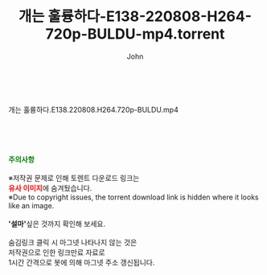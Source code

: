 ﻿---
layout: post
title:  "개는 훌륭하다-E138-220808-H264-720p-BULDU-mp4.torrent"
author: John
categories: [ 방송/음악 ]
tags: [  ]
image:  
description: "개는 훌륭하다-E138-220808-H264-720p-BULDU-mp4 torrent 정보 공유"
toc: true
toc_sticky: true
---

<br>
<div class="view-img">
<a class="view_image" href="https://torrentmobile60.com/bbs/view_image.php?fn=%2Fdata%2Ffile%2Fmusic%2F3735182707_2soz8wHh_88d619cc2f3866ad4c791f80196dfa1fd0b11692.jpg" target="_blank"><img alt="" class="img-tag" content="https://torrentmobile60.com/data/file/music/3735182707_2soz8wHh_88d619cc2f3866ad4c791f80196dfa1fd0b11692.jpg" itemprop="image" src="https://torrentmobile60.com/data/file/music/thumb-3735182707_2soz8wHh_88d619cc2f3866ad4c791f80196dfa1fd0b11692_835x603.jpg"/></a></div><div class="view-content" itemprop="description">
<p>개는 훌륭하다.E138.220808.H264.720p-BULDU.mp4<br/></p> </div>
    
<br><br><br>
<p data-ke-size="size16"><b><span style="color: green;">주의사항</span></b><br /><br />※저작권 문제로 인해 토렌트 다운로드 링크는<br /><b><span style="color: red;">유사 이미지</span></b>에 숨겨뒀습니다.<br />※Due to copyright issues, the torrent download link is hidden where it looks like an image.<br /><br /><b>'설마'</b>싶은 것까지 확인해 보세요.<br /><br />숨김링크 클릭 시 마그넷 나타나지 않는 것은<br />저작권으로 인한 링크만료 자료로<br />1시간 간격으로 봇에 의해 마그넷 주소 갱신됩니다.</p>

